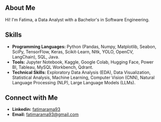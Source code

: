 ## About Me
Hi! I'm Fatima, a Data Analyst with a Bachelor's in Software Engineering. 

## Skills
- **Programming Languages:** Python (Pandas, Numpy, Matplotlib, Seabon, SciPy, TensorFlow, Keras, Scikit-Learn, Nltk, YOLO, OpenCV, LangChain), SQL, Java.
- **Tools:** Jupyter Notebook, Kaggle, Google Colab, Hugging Face, Power BI, Tableau, MySQL Workbench, Qdrant.
- **Technical Skills:** Exploratory Data Analysis (EDA), Data Visualization, Statistical Analysis, Machine Learning, Computer Vision (CNN), Natural Language Processing (NLP), Large Language Models (LLMs).

## Connect with Me
- **Linkedin:** [fatimarama93](https://www.linkedin.com/in/fatimarama93/)
- **Email:** fatimarama93@gmail.com

<!---
fatimarama/fatimarama is a ✨ special ✨ repository because its `README.md` (this file) appears on your GitHub profile.
You can click the Preview link to take a look at your changes.
--->
